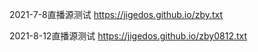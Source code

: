 2021-7-8直播源测试
https://jigedos.github.io/zby.txt

2021-8-12直播源测试
https://jigedos.github.io/zby0812.txt
